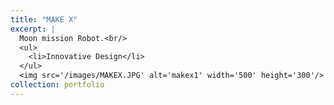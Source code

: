 ```yaml
---
title: "MAKE X"
excerpt: |
  Moon mission Robot.<br/>
  <ul>
    <li>Innovative Design</li>
  </ul>
  <img src='/images/MAKEX.JPG' alt='makex1' width='500' height='300'/>
collection: portfolio
---
```

